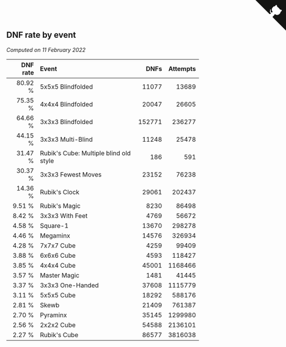 ## DNF rate by event

*Computed on 11 February 2022*

| DNF rate | Event | DNFs | Attempts |
| ---: | :--- | ---: | ---: |
| 80.92 % | 5x5x5 Blindfolded | 11077 | 13689 |
| 75.35 % | 4x4x4 Blindfolded | 20047 | 26605 |
| 64.66 % | 3x3x3 Blindfolded | 152771 | 236277 |
| 44.15 % | 3x3x3 Multi-Blind | 11248 | 25478 |
| 31.47 % | Rubik's Cube: Multiple blind old style | 186 | 591 |
| 30.37 % | 3x3x3 Fewest Moves | 23152 | 76238 |
| 14.36 % | Rubik's Clock | 29061 | 202437 |
| 9.51 % | Rubik's Magic | 8230 | 86498 |
| 8.42 % | 3x3x3 With Feet | 4769 | 56672 |
| 4.58 % | Square-1 | 13670 | 298278 |
| 4.46 % | Megaminx | 14576 | 326934 |
| 4.28 % | 7x7x7 Cube | 4259 | 99409 |
| 3.88 % | 6x6x6 Cube | 4593 | 118427 |
| 3.85 % | 4x4x4 Cube | 45001 | 1168466 |
| 3.57 % | Master Magic | 1481 | 41445 |
| 3.37 % | 3x3x3 One-Handed | 37608 | 1115779 |
| 3.11 % | 5x5x5 Cube | 18292 | 588176 |
| 2.81 % | Skewb | 21409 | 761387 |
| 2.70 % | Pyraminx | 35145 | 1299980 |
| 2.56 % | 2x2x2 Cube | 54588 | 2136101 |
| 2.27 % | Rubik's Cube | 86577 | 3816038 |


<a href="https://github.com/jonatanklosko/wca_statistics" class="github-corner" aria-label="View source on Github"><svg width="80" height="80" viewBox="0 0 250 250" style="fill:#151513; color:#fff; position: absolute; top: 0; border: 0; right: 0;" aria-hidden="true"><path d="M0,0 L115,115 L130,115 L142,142 L250,250 L250,0 Z"></path><path d="M128.3,109.0 C113.8,99.7 119.0,89.6 119.0,89.6 C122.0,82.7 120.5,78.6 120.5,78.6 C119.2,72.0 123.4,76.3 123.4,76.3 C127.3,80.9 125.5,87.3 125.5,87.3 C122.9,97.6 130.6,101.9 134.4,103.2" fill="currentColor" style="transform-origin: 130px 106px;" class="octo-arm"></path><path d="M115.0,115.0 C114.9,115.1 118.7,116.5 119.8,115.4 L133.7,101.6 C136.9,99.2 139.9,98.4 142.2,98.6 C133.8,88.0 127.5,74.4 143.8,58.0 C148.5,53.4 154.0,51.2 159.7,51.0 C160.3,49.4 163.2,43.6 171.4,40.1 C171.4,40.1 176.1,42.5 178.8,56.2 C183.1,58.6 187.2,61.8 190.9,65.4 C194.5,69.0 197.7,73.2 200.1,77.6 C213.8,80.2 216.3,84.9 216.3,84.9 C212.7,93.1 206.9,96.0 205.4,96.6 C205.1,102.4 203.0,107.8 198.3,112.5 C181.9,128.9 168.3,122.5 157.7,114.1 C157.9,116.9 156.7,120.9 152.7,124.9 L141.0,136.5 C139.8,137.7 141.6,141.9 141.8,141.8 Z" fill="currentColor" class="octo-body"></path></svg></a><style>.github-corner:hover .octo-arm{animation:octocat-wave 560ms ease-in-out}@keyframes octocat-wave{0%,100%{transform:rotate(0)}20%,60%{transform:rotate(-25deg)}40%,80%{transform:rotate(10deg)}}@media (max-width:500px){.github-corner:hover .octo-arm{animation:none}.github-corner .octo-arm{animation:octocat-wave 560ms ease-in-out}}</style>
